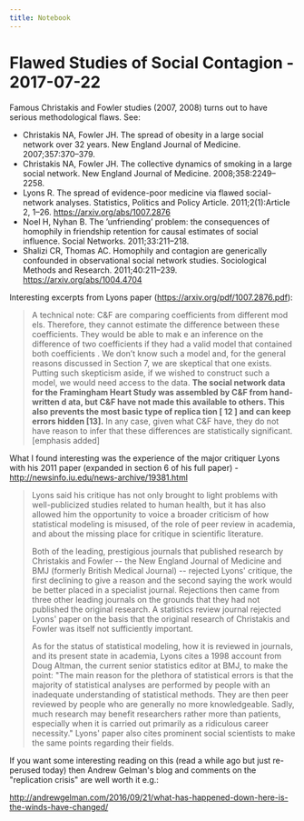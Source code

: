 ```yaml
---
title: Notebook
---
```


# Flawed Studies of Social Contagion - 2017-07-22

Famous Christakis and Fowler studies (2007, 2008) turns out to have serious methodological flaws. See:

* Christakis NA, Fowler JH. The spread of obesity in a large social network over 32 years. New England Journal of Medicine. 2007;357:370–379.
* Christakis NA, Fowler JH. The collective dynamics of smoking in a large social network. New England Journal of Medicine. 2008;358:2249–2258.
* Lyons R. The spread of evidence-poor medicine via flawed social-network analyses. Statistics, Politics and Policy Article. 2011;2(1):Article 2, 1–26. https://arxiv.org/abs/1007.2876
* Noel H, Nyhan B. The ’unfriending’ problem: the consequences of homophily in friendship retention for causal estimates of social influence. Social Networks. 2011;33:211–218.
* Shalizi CR, Thomas AC. Homophily and contagion are generically confounded in observational social network studies. Sociological Methods and Research. 2011;40:211–239. https://arxiv.org/abs/1004.4704

Interesting excerpts from Lyons paper (https://arxiv.org/pdf/1007.2876.pdf):

> A technical note: C&F are comparing coefficients from different mod els. Therefore, they cannot estimate the difference between these coefficients. They would be able to mak e an inference on the difference of two coefficients if they had a valid model that contained both coefficients . We don’t know such a model and, for the general reasons discussed in Section 7, we are skeptical that one exists. Putting such skepticism aside, if we wished to construct such a model, we would need access to the data. **The social network data for the Framingham Heart Study was assembled by C&F from hand-written d ata, but C&F have not made this available to others. This also prevents the most basic type of replica tion [ 12 ] and can keep errors hidden [13].** In any case, given what C&F have, they do not have reason to infer that these differences are statistically significant. [emphasis added]

What I found interesting was the experience of the major critiquer Lyons with his 2011 paper (expanded in section 6 of his full paper) - http://newsinfo.iu.edu/news-archive/19381.html

> Lyons said his critique has not only brought to light problems with well-publicized studies related to human health, but it has also allowed him the opportunity to voice a broader criticism of how statistical modeling is misused, of the role of peer review in academia, and about the missing place for critique in scientific literature.
> 
> Both of the leading, prestigious journals that published research by Christakis and Fowler -- the New England Journal of Medicine and BMJ (formerly British Medical Journal) -- rejected Lyons' critique, the first declining to give a reason and the second saying the work would be better placed in a specialist journal. Rejections then came from three other leading journals on the grounds that they had not published the original research. A statistics review journal rejected Lyons' paper on the basis that the original research of Christakis and Fowler was itself not sufficiently important.
> 
> As for the status of statistical modeling, how it is reviewed in journals, and its present state in academia, Lyons cites a 1998 account from Doug Altman, the current senior statistics editor at BMJ, to make the point: "The main reason for the plethora of statistical errors is that the majority of statistical analyses are performed by people with an inadequate understanding of statistical methods. They are then peer reviewed by people who are generally no more knowledgeable. Sadly, much research may benefit researchers rather more than patients, especially when it is carried out primarily as a ridiculous career necessity." Lyons' paper also cites prominent social scientists to make the same points regarding their fields. 

If you want some interesting reading on this (read a while ago but just re-perused today) then Andrew Gelman's blog and comments on the "replication crisis" are well worth it e.g.:

http://andrewgelman.com/2016/09/21/what-has-happened-down-here-is-the-winds-have-changed/

